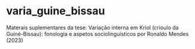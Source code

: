 # varia_guine_bissau

Materais suplementares da tese: Variação interna em Kriol (crioulo da Guiné-Bissau):  fonologia e aspetos sociolinguísticos  por Ronaldo Mendes (2023)
